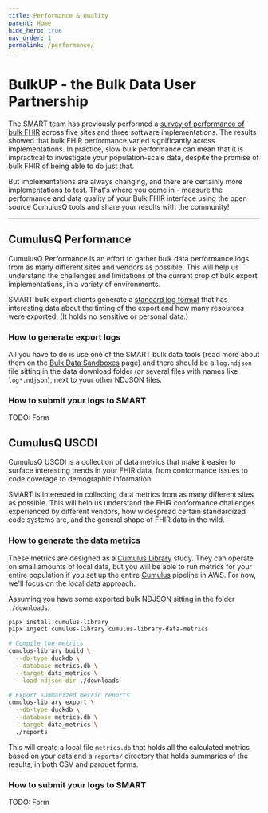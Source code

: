 ```yaml
---
title: Performance & Quality
parent: Home
hide_hero: true
nav_order: 1
permalink: /performance/
---
```


# BulkUP - the Bulk Data User Partnership

The SMART team has previously performed a 
[survey of performance of bulk FHIR](https://pmc.ncbi.nlm.nih.gov/articles/PMC11031206/) 
across five sites and three software implementations. The results showed that bulk FHIR performance varied significantly across implementations. In practice, slow bulk performance can mean that it is impractical to investigate your population-scale data, despite the promise of bulk FHIR of being able to do just that.

But implementations are always changing, and there are certainly more implementations to test. That's where you come in - measure the performance and data quality of your Bulk FHIR interface using the open source CumulusQ tools and share your results with the community!

---
<div class="grid">
<div class="col-1-2" markdown=1>

## CumulusQ Performance
CumulusQ Performance is an effort to gather bulk data performance logs from as many different
sites and vendors as possible. This will help us understand the challenges and limitations of the current crop of bulk export implementations, in a variety of environments.

SMART bulk export clients generate a 
[standard log format](https://github.com/smart-on-fhir/bulk-data-client/wiki/Bulk-Data-Export-Log-Items)
that has interesting data about the timing of the export and how many resources were exported. (It holds no sensitive or personal data.)

### How to generate export logs
All you have to do is use one of the SMART bulk data tools (read more about them on the [Bulk Data Sandboxes](sandboxes.md) page) and there should be a `log.ndjson` file sitting in the data download folder (or several files with names like `log*.ndjson`), next to your other NDJSON files.

### How to submit your logs to SMART
TODO: Form

</div>

<div class="col-1-2" markdown=1>

## CumulusQ USCDI
CumulusQ USCDI is a collection of data metrics that make it easier to surface interesting trends in your FHIR data, from conformance issues to code coverage to demographic information.

SMART is interested in collecting data metrics from as many different sites as possible.
This will help us understand the FHIR conformance challenges experienced by different vendors, how widespread certain standardized code systems are, and the general shape of FHIR data in the wild.

### How to generate the data metrics
These metrics are designed as a 
[Cumulus Library](https://docs.smarthealthit.org/cumulus/library/)
study. They can operate on small amounts of local data, but you will be able to run metrics for your entire population if you set up the entire 
[Cumulus](https://docs.smarthealthit.org/cumulus/) pipeline in AWS. For now, we'll focus on the local data approach.

Assuming you have some exported bulk NDJSON sitting in the folder `./downloads`:

```sh
pipx install cumulus-library
pipx inject cumulus-library cumulus-library-data-metrics

# Compile the metrics
cumulus-library build \
  --db-type duckdb \
  --database metrics.db \
  --target data_metrics \
  --load-ndjson-dir ./downloads

# Export summarized metric reports
cumulus-library export \
  --db-type duckdb \
  --database metrics.db \
  --target data_metrics \
  ./reports
```
This will create a local file `metrics.db` that holds all the calculated metrics based on your data
and a `reports/` directory that holds summaries of the results, in both CSV and parquet forms.

### How to submit your logs to SMART
TODO: Form

</div>
</div>